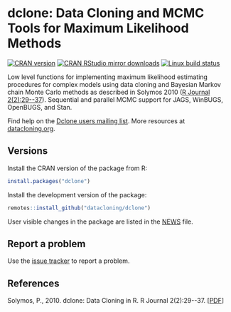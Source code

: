 # dclone: Data Cloning and MCMC Tools for Maximum Likelihood Methods

[![CRAN version](https://www.r-pkg.org/badges/version/dclone)](https://CRAN.R-project.org/package=dclone)
[![CRAN RStudio mirror downloads](https://cranlogs.r-pkg.org/badges/grand-total/dclone)](https://www.rdocumentation.org/packages/dclone)
[![Linux build status](https://travis-ci.org/datacloning/dclone.svg?branch=master)](https://travis-ci.org/datacloning/dclone)

Low level functions for implementing
maximum likelihood estimating procedures for
complex models using data cloning and Bayesian
Markov chain Monte Carlo methods
as described in Solymos 2010 ([R Journal 2(2):29--37](https://journal.r-project.org/archive/2010-2/RJournal_2010-2_Solymos.pdf)).
Sequential and parallel MCMC support
for JAGS, WinBUGS, OpenBUGS, and Stan.

Find help on the [Dclone users mailing list](https://groups.google.com/forum/#!forum/dclone-users).
More resources at [datacloning.org](https://datacloning.org).

## Versions

Install the CRAN version of the package from R:

```R
install.packages("dclone")
```

Install the development version of the package:

```R
remotes::install_github("datacloning/dclone")
```

User visible changes in the package are listed in the [NEWS](https://github.com/datacloning/dclone/blob/master/NEWS.md) file.

## Report a problem

Use the [issue tracker](https://github.com/datacloning/dclone/issues)
to report a problem.

## References

Solymos, P., 2010. dclone: Data Cloning in R. R Journal 2(2):29--37. [[PDF](https://journal.r-project.org/archive/2010-2/RJournal_2010-2_Solymos.pdf)]
